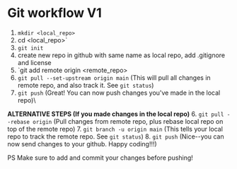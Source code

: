 # Git workflow V1

1. `mkdir <local_repo>`
2. cd <local_repo>`
3. `git init`
4. create new repo in github with same name as local repo, add .gitignore and license
5. `git add remote origin <remote_repo>
6. `git pull --set-upstream origin main` (This will pull all changes in remote repo, and also track it. See `git status`)
7. `git push` (Great! You can now push changes you've made in the local repo)\

**ALTERNATIVE STEPS (If you made changes in the local repo)**
6. `git pull --rebase origin` (Pull changes from remote repo, plus rebase local repo on top of the remote repo)
7. `git branch -u origin main` (This tells your local repo to track the remote repo. See `git status`)
8. `git push` (Nice--you can now send changes to your github. Happy coding!!!)

PS Make sure to add and commit your changes before pushing!
